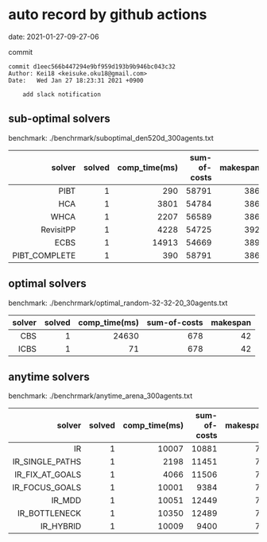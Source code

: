 auto record by github actions
===
date: 2021-01-27-09-27-06

commit
```
commit d1eec566b447294e9bf959d193b9b946bc043c32
Author: Kei18 <keisuke.oku18@gmail.com>
Date:   Wed Jan 27 18:23:31 2021 +0900

    add slack notification

```

## sub-optimal solvers
benchmark: ./benchrmark/suboptimal_den520d_300agents.txt

|solver | solved | comp_time(ms) | sum-of-costs | makespan |
| ---: | ---: | ---: | ---: | ---: |
| PIBT | 1 | 290 | 58791 | 386 |
| HCA | 1 | 3801 | 54784 | 386 |
| WHCA | 1 | 2207 | 56589 | 386 |
| RevisitPP | 1 | 4228 | 54725 | 392 |
| ECBS | 1 | 14913 | 54669 | 389 |
| PIBT_COMPLETE | 1 | 390 | 58791 | 386 |

## optimal solvers
benchmark: ./benchrmark/optimal_random-32-32-20_30agents.txt

|solver | solved | comp_time(ms) | sum-of-costs | makespan |
| ---: | ---: | ---: | ---: | ---: |
| CBS | 1 | 24630 | 678 | 42 |
| ICBS | 1 | 71 | 678 | 42 |

## anytime solvers
benchmark: ./benchrmark/anytime_arena_300agents.txt

|solver | solved | comp_time(ms) | sum-of-costs | makespan |
| ---: | ---: | ---: | ---: | ---: |
| IR | 1 | 10007 | 10881 | 79 |
| IR_SINGLE_PATHS | 1 | 2198 | 11451 | 79 |
| IR_FIX_AT_GOALS | 1 | 4066 | 11506 | 79 |
| IR_FOCUS_GOALS | 1 | 10001 | 9384 | 79 |
| IR_MDD | 1 | 10051 | 12449 | 79 |
| IR_BOTTLENECK | 1 | 10350 | 12489 | 79 |
| IR_HYBRID | 1 | 10009 | 9400 | 79 |
